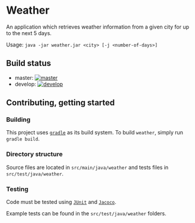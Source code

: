 # Weather

An application which retrieves weather information from a given city for up to the next 5 days.

Usage: `java -jar weather.jar <city> [-j <number-of-days>]` 

## Build status
 - master: [![master](https://travis-ci.org/lacour-a/code_quality_lacour-a.svg?branch=master)](https://travis-ci.org/lacour-a/code_quality_lacour-a)
 - develop: [![develop](https://travis-ci.org/lacour-a/code_quality_lacour-a.svg?branch=develop)](https://travis-ci.org/lacour-a/code_quality_lacour-a)

## Contributing, getting started
### Building
This project uses [`gradle`](https://gradle.org/docs/) as its build system. To build `weather`, simply run `gradle build`.

### Directory structure
Source files are located in `src/main/java/weather` and tests files in `src/test/java/weather`.

### Testing
Code must be tested using [`JUnit`](https://junit.org/junit4/javadoc/latest/) and [`Jacoco`](http://www.jacoco.org/jacoco/trunk/doc/).

Example tests can be found in the `src/test/java/weather` folders.
